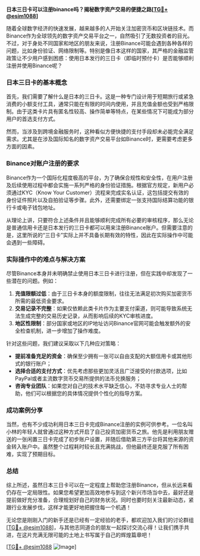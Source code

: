 **日本三日卡可以注册binance吗？揭秘数字资产交易的便捷之路[[TG💪+ @esim1088](https://t.me/s/esim1088)]**

随着全球数字经济的快速发展，越来越多的人开始关注加密货币和区块链技术。而Binance作为全球领先的数字资产交易平台之一，自然吸引了无数投资者的目光。不过，对于身处不同国家和地区的朋友来说，注册Binance可能会遇到各种各样的问题，比如身份验证、网络限制等。特别是像日本这样的国家，其严格的金融监管政策让不少用户感到困惑：使用日本发行的三日卡（即临时预付卡）是否能够顺利注册并使用Binance呢？

### 日本三日卡的基本概念

首先，我们需要了解什么是日本的三日卡。这是一种专门设计用于短期旅行或紧急消费的小额支付工具，通常只能在有限的时间内使用，并且充值金额也受到严格限制。由于这类卡片具有匿名性较高、操作简单等特点，在某些情况下可能成为部分用户的首选支付方式。

然而，当涉及到跨境金融服务时，这种看似方便快捷的支付手段却未必能完全满足需求。尤其是在涉及国际知名的数字资产交易平台如Binance时，更需要考虑更多方面的因素。

### Binance对账户注册的要求

Binance作为一个国际化程度极高的平台，为了确保合规性和安全性，在用户注册及后续使用过程中都会实施一系列严格的身份验证措施。根据官方规定，新用户必须通过KYC（Know Your Customer）流程来完成实名认证，这包括提交有效的身份证件照片以及自拍验证等步骤。此外，还需要绑定一张支持国际结算功能的银行卡或电子钱包地址。

从理论上讲，只要符合上述条件并且能够顺利完成所有必要的审核程序，那么无论是普通信用卡还是日本发行的三日卡都可以用来注册Binance账户。但需要注意的是，这里所说的“三日卡”实际上并不具备长期有效的特性，因此在实际操作中可能会遇到一些障碍。

### 实际操作中的难点与解决方案

尽管Binance本身并未明确禁止使用日本三日卡进行注册，但在实践中却发现了一些潜在的问题。例如：

1. **充值限额过低**：由于三日卡本身的额度限制，往往无法满足初次购买加密货币所需的最低资金要求。
2. **交易记录不完整**：如果仅依赖此类卡片作为主要支付渠道，则可能导致系统无法生成完整的交易历史记录，从而影响后续的KYC审核进度。
3. **地区性限制**：部分国家或地区的IP地址访问Binance官网可能会触发额外的安全检查机制，进一步增加了操作难度。

针对这些问题，我们建议采取以下几种应对策略：

- **提前准备充足的资金**：确保至少拥有一张可以自由支配的大额信用卡或其他形式的银行账户；
- **选择合适的支付方式**：优先考虑那些更加灵活且广泛接受的付款选项，比如PayPal或者主流数字货币交易所提供的法币兑换服务；
- **咨询专业团队**：如果您对自己的技术水平缺乏信心，不妨寻求专业人士的帮助，他们可以根据您的具体情况提供个性化的指导方案。

### 成功案例分享

当然，也有不少成功利用日本三日卡完成Binance注册的实例可供参考。一位名叫小林的年轻人就曾通过这种方式开启了自己投资加密货币之旅。他先是利用朋友赠送的一张闲置三日卡完成了初步账户设置，并随后借助第三方平台将其他来源的资金转入账户中。虽然整个过程耗时较长且充满挑战，但他最终还是克服了所有困难，实现了预期目标。

### 总结

综上所述，虽然日本三日卡可以在一定程度上帮助您注册Binance，但从长远来看仍存在一定局限性。如果您希望更加高效地参与到这个新兴市场当中去，最好还是提前做好充分准备，合理规划好自己的财务状况。同时也要时刻关注最新动态，紧跟行业发展步伐，这样才能更好地把握住每一个机遇！

无论您是刚刚入门的新手还是已经有一定经验的老手，都欢迎加入我们的讨论群组[[TG💪+ @esim1088](https://t.me/s/esim1088)]，与其他志同道合的朋友一起探讨交流心得！让我们携手共进，在这片充满无限可能的土地上书写属于自己的辉煌篇章吧！

[[TG💪+ @esim1088](https://t.me/s/esim1088) ![Image](https://i.postimg.cc/4NQfJmqS/Snipaste-2025-05-13-00-14-12.png)]